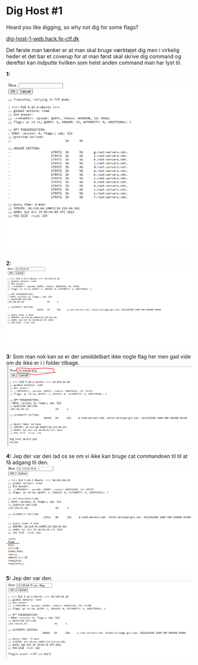 # Dig Host #1

Heard you like digging, so why not dig for some flags?

[dig-host-1-web.hack.fe-ctf.dk](http://dig-host-1-web.hack.fe-ctf.dk)

Det første man tænker er at man skal bruge værktøjet dig men i virkelig heder et det bar et coverup for at man først skal skrive dig command og derefter kan indputte hvilken som helst anden command man har lyst til.

**1:**

![billede.png](attachments.42279/billede.png)

**2:**
![billede (2).png](attachments.42279/billede%20%282%29.png)

**3:**  Som man nok kan se er der umiddelbart ikke nogle flag her men gad vide om de ikke er i i folder tilbage.
![billede (3).png](attachments.42279/billede%20%283%29.png)

**4:** Jep der var den lad os se om vi ikke kan bruge cat commandoen til til at få adgang til den.
![billede (5).png](attachments.42279/billede%20%285%29.png)

**5:** Jep der var den.
![billede (6).png](attachments.42279/billede%20%286%29.png)
